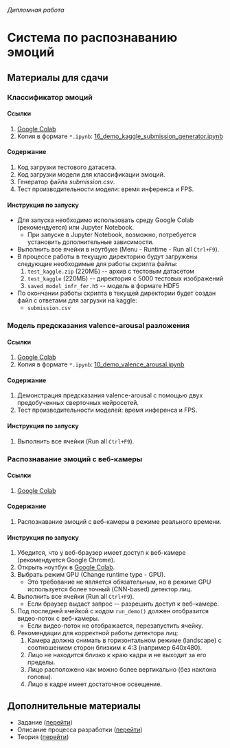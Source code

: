 *Дипломная работа*

# Система по распознаванию эмоций

## Материалы для сдачи

### Классификатор эмоций

#### Ссылки

1. [Google Colab](https://colab.research.google.com/drive/1N3IJFWkODZLT2IlFsbd75Z9SKlCBCApk?usp=sharing)
1. Копия в формате `*.ipynb`: [16_demo_kaggle_submission_generator.ipynb](16_demo_kaggle_submission_generator.ipynb)

#### Содержание

1. Код загрузки тестового датасета.
1. Код загрузки модели для классификации эмоций.
1. Генератор файла *submission.csv*.
1. Тест производительности модели: время инференса и FPS.

#### Инструкция по запуску

* Для запуска необходимо использовать среду Google Colab (рекомендуется) или Jupyter Notebook.
  * При запуске в Jupyter Notebook, возможно, потребуется установить дополнительные зависимости.
* Выполнить все ячейки в ноутбуке (Menu - Runtime - Run all `Ctrl+F9`).
* В процессе работы в текущую директорию будут загружены следующие необходимые для работы скрипта файлы:
  1. `test_kaggle.zip` (220МБ) -- архив с тестовым датасетом
  1. `test_kaggle` (220МБ) -- директория с 5000 тестовых изображений
  1. `saved_model_infr_fer.h5` -- модель в формате HDF5
* По окончании работы скрипта в текущей директории будет создан файл с ответами для загрузки на kaggle:
  * `submission.csv`

### Модель предсказания valence-arousal разложения

#### Ссылки

1. [Google Colab](https://colab.research.google.com/drive/1ibta6cfO7qeVkVUJtbwR_Fn-usF5x-2L?usp=sharing)
1. Копия в формате `*.ipynb`: [10_demo_valence_arousal.ipynb](10_demo_valence_arousal.ipynb)

#### Содержание

1. Демонстрация предсказания valence-arousal с помощью двух предобученных сверточных нейросетей.
1. Тест производительности моделей: время инференса и FPS.

#### Инструкция по запуску

1. Выполнить все ячейки (Run all `Ctrl+F9`).

### Распознавание эмоций с веб-камеры

#### Ссылки

1. [Google Colab](https://colab.research.google.com/drive/1fBwz0fA1Fn0k8i5EQ9dUgg2Z7TKRkuqc?usp=sharing)

#### Содержание

1. Распознавание эмоций с веб-камеры в режиме реального времени.

#### Инструкция по запуску

1. Убедится, что у веб-браузер имеет доступ к веб-камере (рекомендуется Google Chrome).
1. Открыть ноутбук в [Google Colab](https://colab.research.google.com/drive/1fBwz0fA1Fn0k8i5EQ9dUgg2Z7TKRkuqc?usp=sharing).
1. Выбрать режим GPU (Change runtime type - GPU).
   * Это требование не является обязательным, но в режиме GPU используется более точный (CNN-based) детектор лиц.
1. Выполнить все ячейки (Run all `Ctrl+F9`).
   * Если браузер выдаст запрос -- разрешить доступ к веб-камере.
1. Под последней ячейкой с кодом `run_demo()` должен отобразится видео-поток с веб-камеры.
   * Если видео-поток не отображается, перезапустить ячейку.
1. Рекомендации для корректной работы детектора лиц:
   1. Камера должна снимать в горизонтальном режиме (landscape) с соотношением сторон близким к 4:3 (например 640x480).
   1. Лицо не находится близко к краю кадра и не выходит за его пределы.
   1. Лицо расположено как можно более вертикально (без наклона головы).
   1. Лицо в кадре имеет достаточное освещение.

## Дополнительные материалы

* Задание ([перейти](https://github.com/d-01/graduate-2021-dec/wiki/Задание))
* Описание процесса разработки ([перейти](https://github.com/d-01/graduate-2021-dec/wiki/Описание-процесса-разработки))
* Теория ([перейти](https://github.com/d-01/graduate-2021-dec/wiki/Теория))

